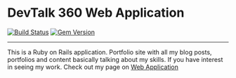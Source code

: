# DevTalk 360 Web Application
[![Build Status](https://bryphe.visualstudio.com/revery/_apis/build/status/build)](https://bryphe.visualstudio.com/revery/_build/latest?definitionId=2)
[![Gem Version](https://badge.fury.io/rb/rails.svg)](https://badge.fury.io/rb/rails)

---
This is a Ruby on Rails application. Portfolio site with all my blog posts, portfolios and content basically talking about my skills. If you have interest in seeing my work. Check out my page on [Web Application](http://thandoncube.com)
